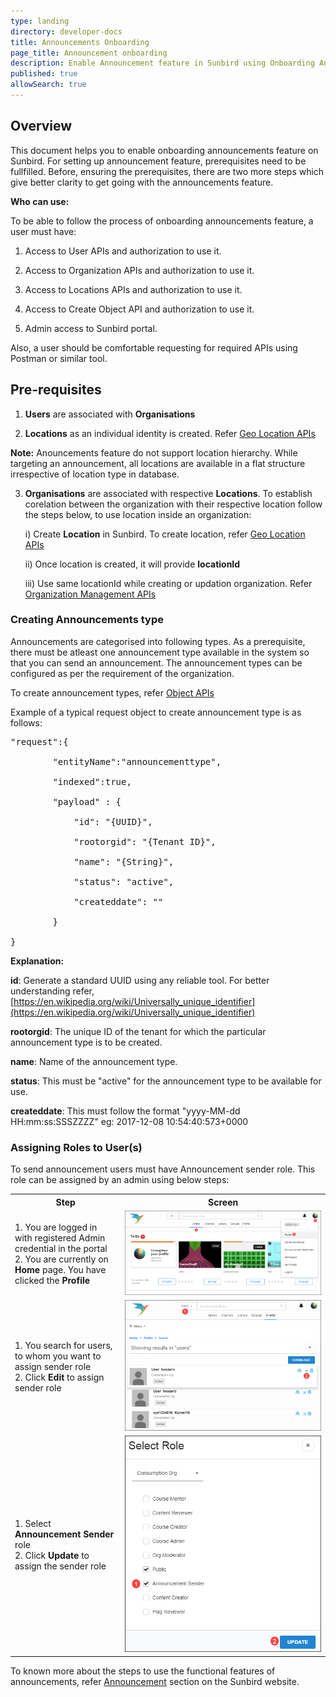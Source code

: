 ```yaml
---
type: landing
directory: developer-docs
title: Announcements Onboarding
page_title: Announcement onboarding
description: Enable Announcement feature in Sunbird using Onboarding Announcements document
published: true
allowSearch: true
---
```

## Overview

This document helps you to enable onboarding announcements feature on Sunbird. For setting up announcement feature, prerequisites need to be fullfilled. Before, ensuring the prerequisites, there are two more steps which give better clarity to get going with the announcements feature.

**Who can use:**

To be able to follow the process of onboarding announcements feature, a user must have:

1. Access to User APIs and authorization to use it.

2. Access to Organization APIs and authorization to use it.

3. Access to Locations APIs and authorization to use it.

4. Access to Create Object API and authorization to use it.

5. Admin access to Sunbird portal.

Also, a user should be comfortable requesting for required APIs using Postman or similar tool.

## Pre-requisites

1. **Users** are associated with **Organisations**

2. **Locations** as an individual identity is created. Refer [Geo Location APIs](http://www.sunbird.org/apis/geolocationapi/)

**Note:** Anouncements feature do not support location hierarchy. While targeting an announcement, all locations are available in a flat structure irrespective of location type in database.

3. **Organisations** are associated with respective **Locations**. To establish corelation between the organization with their respective location follow the steps below, to use location inside an organization: 
    
    i) Create **Location** in Sunbird. To create location, refer [Geo Location APIs](http://www.sunbird.org/apis/geolocationapi/)
    
    ii) Once location is created, it will provide **locationId**
    
    iii) Use same locationId while creating or updation organization. Refer [Organization Management APIs](http://www.sunbird.org/apis/orgapi/)

### Creating Announcements type

Announcements are categorised into following types. As a prerequisite, there must be atleast one announcement type available in the system so that you can send an announcement. The announcement types can be configured as per the requirement of the organization.

To create announcement types, refer [Object APIs](http://www.sunbird.org/apis/objectapi/)

Example of a typical request object to create announcement type is as follows:

<pre>
"request":{

        "entityName":"announcementtype",

        "indexed":true,

        "payload" : {

        	"id": "{UUID}",

        	"rootorgid": "{Tenant ID}",

            "name": "{String}",

            "status": "active",

            "createddate": "<timestamp>"

        }

}
</pre>

**Explanation:**

**id**: Generate a standard UUID using any reliable tool. For better understanding refer, [https://en.wikipedia.org/wiki/Universally_unique_identifier](https://en.wikipedia.org/wiki/Universally_unique_identifier)

**rootorgid**: The unique ID of the tenant for which the particular announcement type is to be created.

**name**: Name of the announcement type.

**status**: This must be "active" for the announcement type to be available for use.

**createddate**: This must follow the format "yyyy-MM-dd HH:mm:ss:SSSZZZZ" eg: 2017-12-08 10:54:40:573+0000

### Assigning Roles to User(s)

To send announcement users must have Announcement sender role. This role can be assigned by an admin using below steps:

<table>
  <tr>
    <th style="width:35%;">Step</th>
    <th style="width:65%;">Screen</th>
  </tr>
  <tr>
      <td>1. You are logged in with registered Admin credential in the portal <br>2. You are currently on <b>Home</b> page. You have clicked the <b>Profile</b></td>
      <td><img src="pages/features-documentation/images/announcement/assignuserrole1.png"></td>
  </tr>
    <td>1. You search for users, to whom you want to assign sender role <br>2. Click <b>Edit</b> to assign sender role</td>
    <td><img src="pages/features-documentation/images/announcement/assignuserrole2.png"></td>
  </tr>
    <td>1. Select <b>Announcement Sender</b> role <br>2. Click <b>Update</b> to assign the sender role</td>
    <td><img src="pages/features-documentation/images/announcement/assignuserrole3.png"></td>
  </tr>
</table>

To known more about the steps to use the functional features of announcements, refer [Announcement](http://www.sunbird.org/features-documentation/announcement/) section on the Sunbird website.
     
         

